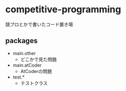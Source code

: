 # competitive-programming
競プロとかで書いたコード置き場  
  
  ## packages
* main.other  
  * どこかで見た問題  
* main.atCoder  
  * AtCoderの問題  
* test.*  
  *  テストクラス  
